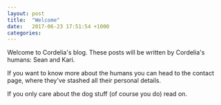 ```yaml
---
layout: post
title:  "Welcome"
date:   2017-06-23 17:51:54 +1000
categories: 
---
```

Welcome to Cordelia's blog. These posts will be written by Cordelia's humans: Sean and Kari.

If you want to know more about the humans you can head to the contact page, where they've stashed all their personal details.

If you only care about the dog stuff (of course you do) read on.
